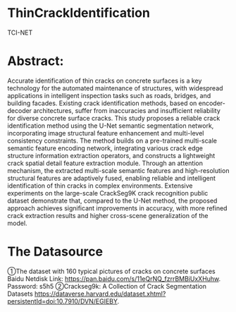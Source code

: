 # ThinCrackIdentification
TCI-NET
# Abstract:
Accurate identification of thin cracks on concrete surfaces is a key technology for the automated maintenance of structures, with widespread applications in intelligent inspection tasks such as roads, bridges, and building facades. Existing crack identification methods, based on encoder-decoder architectures, suffer from inaccuracies and insufficient reliability for diverse concrete surface cracks. This study proposes a reliable crack identification method using the U-Net semantic segmentation network, incorporating image structural feature enhancement and multi-level consistency constraints. The method builds on a pre-trained multi-scale semantic feature encoding network, integrating various crack edge structure information extraction operators, and constructs a lightweight crack spatial detail feature extraction module. Through an attention mechanism, the extracted multi-scale semantic features and high-resolution structural features are adaptively fused, enabling reliable and intelligent identification of thin cracks in complex environments. Extensive experiments on the large-scale CrackSeg9K crack recognition public dataset demonstrate that, compared to the U-Net method, the proposed approach achieves significant improvements in accuracy, with more refined crack extraction results and higher cross-scene generalization of the model.

# The Datasource
①The dataset with 160 typical pictures of cracks on concrete surfaces
    Baidu Netdisk Link: https://pan.baidu.com/s/11eQrNQ_fzrrBMBiUxXHuhw. Password: s5h5 
②Crackseg9k: A Collection of Crack Segmentation Datasets
    https://dataverse.harvard.edu/dataset.xhtml?persistentId=doi:10.7910/DVN/EGIEBY.
